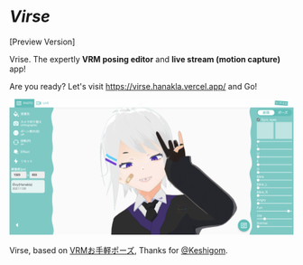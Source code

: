 # _Virse_

[Preview Version]

Vrise. The expertly **VRM posing editor** and **live stream (motion capture)** app! 

Are you ready? Let's visit https://virse.hanakla.vercel.app/ and Go!

![app](./.github/assets/main.png)


Virse, based on [VRMお手軽ポーズ](https://www.vrmwebpose.app/), Thanks for [@Keshigom](https://github.com/Keshigom).  
